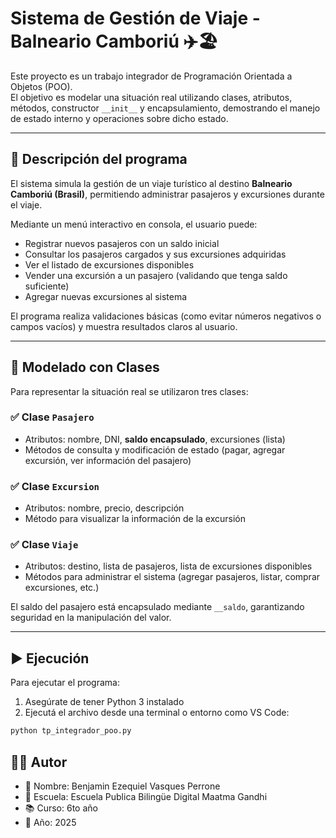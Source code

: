 # Sistema de Gestión de Viaje - Balneario Camboriú ✈️🏖️

Este proyecto es un trabajo integrador de Programación Orientada a Objetos (POO).  
El objetivo es modelar una situación real utilizando clases, atributos, métodos, constructor `__init__` y encapsulamiento, demostrando el manejo de estado interno y operaciones sobre dicho estado.

---

## 📌 Descripción del programa

El sistema simula la gestión de un viaje turístico al destino **Balneario Camboriú (Brasil)**, permitiendo administrar pasajeros y excursiones durante el viaje.

Mediante un menú interactivo en consola, el usuario puede:

- Registrar nuevos pasajeros con un saldo inicial
- Consultar los pasajeros cargados y sus excursiones adquiridas
- Ver el listado de excursiones disponibles
- Vender una excursión a un pasajero (validando que tenga saldo suficiente)
- Agregar nuevas excursiones al sistema

El programa realiza validaciones básicas (como evitar números negativos o campos vacíos) y muestra resultados claros al usuario.

---

## 🧱 Modelado con Clases

Para representar la situación real se utilizaron tres clases:

### ✅ Clase `Pasajero`
- Atributos: nombre, DNI, **saldo encapsulado**, excursiones (lista)
- Métodos de consulta y modificación de estado (pagar, agregar excursión, ver información del pasajero)

### ✅ Clase `Excursion`
- Atributos: nombre, precio, descripción
- Método para visualizar la información de la excursión

### ✅ Clase `Viaje`
- Atributos: destino, lista de pasajeros, lista de excursiones disponibles
- Métodos para administrar el sistema (agregar pasajeros, listar, comprar excursiones, etc.)

El saldo del pasajero está encapsulado mediante `__saldo`, garantizando seguridad en la manipulación del valor.

---

## ▶️ Ejecución

Para ejecutar el programa:

1. Asegúrate de tener Python 3 instalado
2. Ejecutá el archivo desde una terminal o entorno como VS Code:

```bash
python tp_integrador_poo.py
```

## 👨‍💻 Autor
- 🧑 Nombre: Benjamin Ezequiel Vasques Perrone
- 🏫 Escuela: Escuela Publica Bilingüe Digital Maatma Gandhi
- 📚 Curso: 6to año
- 📅 Año: 2025

